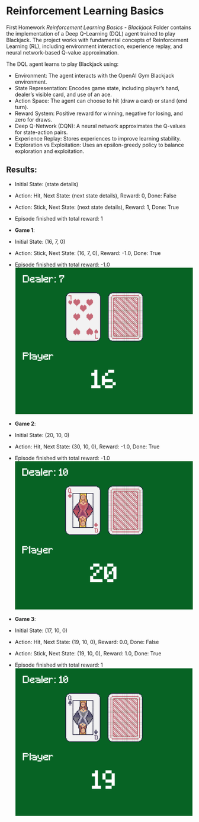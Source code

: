 # Reinforcement Learning Basics
First Homework _Reinforcement Learning Basics - Blackjack_ Folder contains the implementation of a Deep Q-Learning (DQL) agent trained to play Blackjack. The project works with fundamental concepts of Reinforcement Learning (RL), including environment interaction, experience replay, and neural network-based Q-value approximation.

The DQL agent learns to play Blackjack using:

- Environment: The agent interacts with the OpenAI Gym Blackjack environment.
- State Representation: Encodes game state, including player’s hand, dealer’s visible card, and use of an ace.
- Action Space: The agent can choose to hit (draw a card) or stand (end turn).
- Reward System: Positive reward for winning, negative for losing, and zero for draws.
- Deep Q-Network (DQN): A neural network approximates the Q-values for state-action pairs.
- Experience Replay: Stores experiences to improve learning stability.
- Exploration vs Exploitation: Uses an epsilon-greedy policy to balance exploration and exploitation.

## Results: 
- Initial State: (state details)
- Action: Hit, Next State: (next state details), Reward: 0, Done: False
- Action: Stick, Next State: (next state details), Reward: 1, Done: True
- Episode finished with total reward: 1

- **Game 1**:
- Initial State: (16, 7, 0)
- Action: Stick, Next State: (16, 7, 0), Reward: -1.0, Done: True
- Episode finished with total reward: -1.0
![image](images/result-1-figure.png)

- **Game 2**:
- Initial State: (20, 10, 0)
- Action: Hit, Next State: (30, 10, 0), Reward: -1.0, Done: True
- Episode finished with total reward: -1.0
![image](images/result-2-figure.png)

- **Game 3**:
- Initial State: (17, 10, 0)
- Action: Hit, Next State: (19, 10, 0), Reward: 0.0, Done: False
- Action: Stick, Next State: (19, 10, 0), Reward: 1.0, Done: True
- Episode finished with total reward: 1
![image](images/result-3-figure.png)